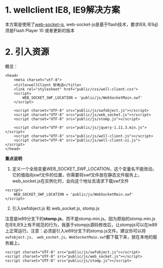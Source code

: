 # 1. wellclient IE8, IE9解决方案

本方案是使用了[web-socket-js](https://github.com/gimite/web-socket-js), web-socket-js是基于flash技术，要求IE8, IE9必须是Flash Player 10 或者更新的版本

# 2. 引入资源

概览：

```
<head>
	<meta charset="utf-8">
	<title>wellClient 软电话</title>
	<link rel="stylesheet" href="public/css/well-client.css">
	<script>
		WEB_SOCKET_SWF_LOCATION = 'public/js/WebSocketMain.swf'
	</script>
	
	<script charset="UTF-8" src="public/js/swfobject.js"></script>
	<script charset="UTF-8" src="public/js/web_socket.js"></script>
	<script charset="UTF-8" src="public/js/stomp.js"></script>

	<script charset="UTF-8" src="public/js/jquery-1.11.3.min.js"></script>
	<script charset="UTF-8" src="public/js/well-client.js"></script>
	<script charset="UTF-8" src="public/js/well-client-ui.js"></script>
</head>
```

**重点说明**

1. 定义一个全局变量WEB_SOCKET_SWF_LOCATION，这个变量名不能改动，它的值指向swf文件的位置，你需要将swf文件放在静态文件服务上，web_socket.js在实例化时，会向这个地址去请求下载swf文件

```
<script>
	WEB_SOCKET_SWF_LOCATION = 'public/js/WebSocketMain.swf'
</script>
```

2. 引入swfobject.js 和 web_socket.js, stomp.js

注意是ie89分支下的**stomp.js**，而不是stomp.min.js。因为原始的stomp.min.js在IE8,IE9上有不规范的行为，我基于stompjs源码修改后，让stompjs可以在ie89上正常运行。注意：必须是引入ie89分支下的stomp.js文件。建议你可以将`swfobject.js， web_socket.js，WebSocketMain.swf`都下载下来，放在本地的服务器上。

```
<script charset="UTF-8" src="public/js/swfobject.js"></script>
<script charset="UTF-8" src="public/js/web_socket.js"></script>
<script charset="UTF-8" src="public/js/stomp.js"></script>
```